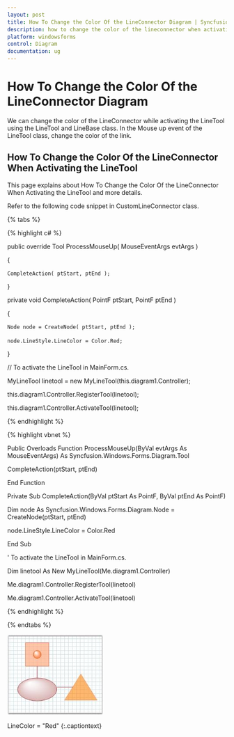 ```yaml
---
layout: post
title: How To Change the Color Of the LineConnector Diagram | Syncfusion
description: how to change the color of the lineconnector when activating the linetool in Windows Forms Diagram control, its elements and more details. 
platform: windowsforms
control: Diagram
documentation: ug
---
```


# How To Change the Color Of the LineConnector Diagram

We can change the color of the LineConnector while activating the LineTool using the LineTool and LineBase class. In the Mouse up event of the LineTool class, change the color of the link. 

## How To Change the Color Of the LineConnector When Activating the LineTool

This page explains about How To Change the Color Of the LineConnector When Activating the LineTool and more details.

Refer to the following code snippet in CustomLineConnector class.

{% tabs %}

{% highlight c# %}

public override Tool ProcessMouseUp( MouseEventArgs evtArgs ) 

{ 

    CompleteAction( ptStart, ptEnd ); 

} 

private void CompleteAction( PointF ptStart, PointF ptEnd ) 

{ 

    Node node = CreateNode( ptStart, ptEnd ); 

    node.LineStyle.LineColor = Color.Red; 

} 

// To activate the LineTool in MainForm.cs.

MyLineTool linetool = new MyLineTool(this.diagram1.Controller); 

this.diagram1.Controller.RegisterTool(linetool); 

this.diagram1.Controller.ActivateTool(linetool); 


{% endhighlight %}

{% highlight vbnet %}

Public Overloads Function ProcessMouseUp(ByVal evtArgs As MouseEventArgs) As Syncfusion.Windows.Forms.Diagram.Tool

CompleteAction(ptStart, ptEnd)

End Function

Private Sub CompleteAction(ByVal ptStart As PointF, ByVal ptEnd As PointF)

Dim node As Syncfusion.Windows.Forms.Diagram.Node = CreateNode(ptStart, ptEnd)

node.LineStyle.LineColor = Color.Red

End Sub

' To activate the LineTool in MainForm.cs.

Dim linetool As New MyLineTool(Me.diagram1.Controller)

Me.diagram1.Controller.RegisterTool(linetool) 

Me.diagram1.Controller.ActivateTool(linetool) 

{% endhighlight %}

{% endtabs %}

![How-To-Change-the-Color-Of-the-LineConnector-When-_img1](How-To-Change-the-Color-Of-the-LineConnector-When-_images/How-To-Change-the-Color-Of-the-LineConnector-When-_img1.jpeg)

LineColor = &#34;Red&#34;
{:.captiontext}

